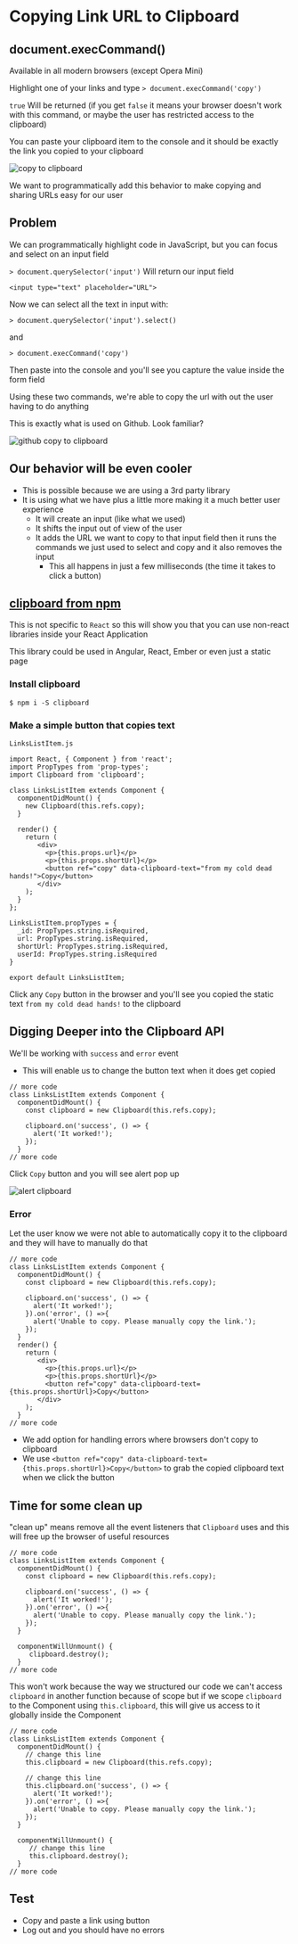 # Copying Link URL to Clipboard
## document.execCommand()
Available in all modern browsers (except Opera Mini)

Highlight one of your links and type `> document.execCommand('copy')`

`true` Will be returned (if you get `false` it means your browser doesn't work with this command, or maybe the user has restricted access to the clipboard)

You can paste your clipboard item to the console and it should be exactly the link you copied to your clipboard

![copy to clipboard](https://i.imgur.com/QgaspSU.png)

We want to programmatically add this behavior to make copying and sharing URLs easy for our user

## Problem
We can programmatically highlight code in JavaScript, but you can focus and select on an input field

`> document.querySelector('input')`
Will return our input field

`<input type="text" placeholder="URL">`

Now we can select all the text in input with:

`> document.querySelector('input').select()`

and

`> document.execCommand('copy')`

Then paste into the console and you'll see you capture the value inside the form field

Using these two commands, we're able to copy the url with out the user having to do anything

This is exactly what is used on Github. Look familiar?

![github copy to clipboard](https://i.imgur.com/iYvvi7N.png)

## Our behavior will be even cooler
* This is possible because we are using a 3rd party library
* It is using what we have plus a little more making it a much better user experience
    - It will create an input (like what we used)
    - It shifts the input out of view of the user
    - It adds the URL we want to copy to that input field then it runs the commands we just used to select and copy and it also removes the input
        + This all happens in just a few milliseconds (the time it takes to click a button)

## [clipboard from npm](https://www.npmjs.com/package/clipboard)
This is not specific to `React` so this will show you that you can use non-react libraries inside your React Application

This library could be used in Angular, React, Ember or even just a static page

### Install clipboard
`$ npm i -S clipboard`

### Make a simple button that copies text
`LinksListItem.js`

```
import React, { Component } from 'react';
import PropTypes from 'prop-types';
import Clipboard from 'clipboard';

class LinksListItem extends Component {
  componentDidMount() {
    new Clipboard(this.refs.copy);
  }

  render() {
    return (
       <div>
         <p>{this.props.url}</p>
         <p>{this.props.shortUrl}</p>
         <button ref="copy" data-clipboard-text="from my cold dead hands!">Copy</button>
       </div>
    );
  }
};

LinksListItem.propTypes = {
  _id: PropTypes.string.isRequired,
  url: PropTypes.string.isRequired,
  shortUrl: PropTypes.string.isRequired,
  userId: PropTypes.string.isRequired
}

export default LinksListItem;
```

Click any `Copy` button in the browser and you'll see you copied the static text `from my cold dead hands!` to the clipboard

## Digging Deeper into the Clipboard API
We'll be working with `success` and `error` event

* This will enable us to change the button text when it does get copied

```
// more code
class LinksListItem extends Component {
  componentDidMount() {
    const clipboard = new Clipboard(this.refs.copy);

    clipboard.on('success', () => {
      alert('It worked!');
    });
  }
// more code
```

Click `Copy` button and you will see alert pop up

![alert clipboard](https://i.imgur.com/CXXRFbH.png)

### Error
Let the user know we were not able to automatically copy it to the clipboard and they will have to manually do that

```
// more code
class LinksListItem extends Component {
  componentDidMount() {
    const clipboard = new Clipboard(this.refs.copy);

    clipboard.on('success', () => {
      alert('It worked!');
    }).on('error', () =>{
      alert('Unable to copy. Please manually copy the link.');
    });
  }
  render() {
    return (
       <div>
         <p>{this.props.url}</p>
         <p>{this.props.shortUrl}</p>
         <button ref="copy" data-clipboard-text={this.props.shortUrl}>Copy</button>
       </div>
    );
  }
// more code
```

* We add option for handling errors where browsers don't copy to clipboard
* We use `<button ref="copy" data-clipboard-text={this.props.shortUrl}>Copy</button>` to grab the copied clipboard text when we click the button

## Time for some clean up
"clean up" means remove all the event listeners that `Clipboard` uses and this will free up the browser of useful resources

```
// more code
class LinksListItem extends Component {
  componentDidMount() {
    const clipboard = new Clipboard(this.refs.copy);

    clipboard.on('success', () => {
      alert('It worked!');
    }).on('error', () =>{
      alert('Unable to copy. Please manually copy the link.');
    });
  }

  componentWillUnmount() {
     clipboard.destroy();
  }
// more code
```

This won't work because the way we structured our code we can't access `clipboard` in another function because of scope but if we scope `clipboard` to the Component using `this.clipboard`, this will give us access to it globally inside the Component

```
// more code
class LinksListItem extends Component {
  componentDidMount() {
    // change this line
    this.clipboard = new Clipboard(this.refs.copy);
    
    // change this line
    this.clipboard.on('success', () => {
      alert('It worked!');
    }).on('error', () =>{
      alert('Unable to copy. Please manually copy the link.');
    });
  }

  componentWillUnmount() {
     // change this line
     this.clipboard.destroy();
  }
// more code
```

## Test
* Copy and paste a link using button
* Log out and you should have no errors
